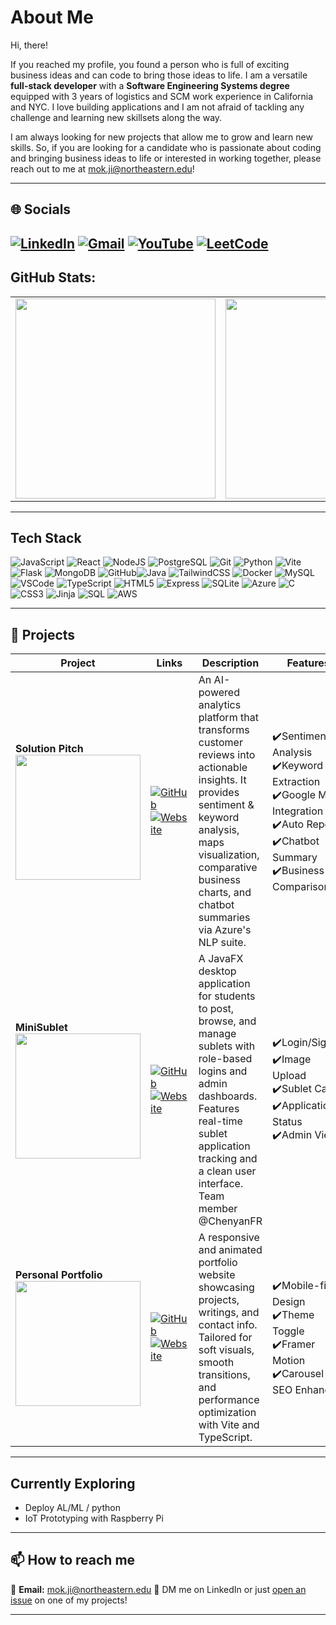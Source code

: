 # About Me

Hi, there! 

If you reached my profile, you found a person who is full of exciting business ideas and can code to bring those ideas to life. I am a versatile **full-stack developer** with a **Software Engineering Systems degree** equipped with 3 years of logistics and SCM work experience in California and NYC. I love building applications and I am not afraid of tackling any challenge and learning new skillsets along the way.

I am always looking for new projects that allow me to grow and learn new skills. So, if you are looking for a candidate who is passionate about coding and bringing business ideas to life or interested in working together, please reach out to me at mok.ji@northeastern.edu!

---

## 🌐 Socials

[![LinkedIn](https://img.shields.io/badge/LinkedIn-A7F0BA?style=for-the-badge&logo=linkedin&logoColor=black)](https://linkedin.com/in/jiwon-mok) [![Gmail](https://img.shields.io/badge/Gmail-FFFACD?style=for-the-badge&logo=gmail&logoColor=black)](mailto:mok.ji@northeastern.edu) [![YouTube](https://img.shields.io/badge/YouTube-FFB6B9?style=for-the-badge&logo=youtube&logoColor=black)](https://youtube.com/@SANDI_BAE) [![LeetCode](https://img.shields.io/badge/LeetCode-D8BFD8?style=for-the-badge&logo=leetcode&logoColor=black)](https://leetcode.com/u/ideal-jiwon)
---
## GitHub Stats:

<table>
  <tr>
    <td align="center">
      <img src="https://github-readme-stats.vercel.app/api?username=ideal-jiwon&show_icons=true&theme=calm&bg_color=F5F5F5" width="320" />
    </td>
    <td align="center">
      <img src="https://github-readme-stats.vercel.app/api/top-langs/?username=ideal-jiwon&layout=compact&theme=calm&bg_color=F5F5F5" width="320" />
    </td>
    <td align="center">
      <img src="https://github.com/ideal-jiwon/productive-box/blob/output/graph/production.svg" width="320" />
    </td>
  </tr>
</table>

---

## Tech Stack

![JavaScript](https://img.shields.io/badge/JavaScript-FFFACD?style=for-the-badge&logo=javascript&logoColor=black) ![React](https://img.shields.io/badge/React-FFB6B9?style=for-the-badge&logo=react&logoColor=black) ![NodeJS](https://img.shields.io/badge/Node.js-FFFACD?style=for-the-badge&logo=node.js&logoColor=black) ![PostgreSQL](https://img.shields.io/badge/PostgreSQL-D8BFD8?style=for-the-badge&logo=postgresql&logoColor=black) ![Git](https://img.shields.io/badge/Git-FFB6B9?style=for-the-badge&logo=git&logoColor=black) ![Python](https://img.shields.io/badge/Python-AEDFF7?style=for-the-badge&logo=python&logoColor=black) ![Vite](https://img.shields.io/badge/Vite-D8BFD8?style=for-the-badge&logo=vite&logoColor=black) ![Flask](https://img.shields.io/badge/Flask-FFB6B9?style=for-the-badge&logo=flask&logoColor=black) ![MongoDB](https://img.shields.io/badge/MongoDB-A7F0BA?style=for-the-badge&logo=mongodb&logoColor=black) ![GitHub](https://img.shields.io/badge/GitHub-E0E0E0?style=for-the-badge&logo=github&logoColor=black)![Java](https://img.shields.io/badge/Java-D8BFD8?style=for-the-badge&logo=java&logoColor=black) ![TailwindCSS](https://img.shields.io/badge/TailwindCSS-A7F0BA?style=for-the-badge&logo=tailwindcss&logoColor=black) ![Docker](https://img.shields.io/badge/Docker-AEDFF7?style=for-the-badge&logo=docker&logoColor=black) ![MySQL](https://img.shields.io/badge/MySQL-FFFACD?style=for-the-badge&logo=mysql&logoColor=black) ![VSCode](https://img.shields.io/badge/VS%20Code-AEDFF7?style=for-the-badge&logo=visual-studio-code&logoColor=black) ![TypeScript](https://img.shields.io/badge/TypeScript-FFFACD?style=for-the-badge&logo=typescript&logoColor=black) ![HTML5](https://img.shields.io/badge/HTML5-FFB6B9?style=for-the-badge&logo=html5&logoColor=black) ![Express](https://img.shields.io/badge/Express-E0E0E0?style=for-the-badge&logo=express&logoColor=black) ![SQLite](https://img.shields.io/badge/SQLite-D8BFD8?style=for-the-badge&logo=sqlite&logoColor=black) ![Azure](https://img.shields.io/badge/Azure-A7F0BA?style=for-the-badge&logo=microsoft-azure&logoColor=black) ![C](https://img.shields.io/badge/C-AEDFF7?style=for-the-badge&logo=c&logoColor=black) ![CSS3](https://img.shields.io/badge/CSS3-A7F0BA?style=for-the-badge&logo=css3&logoColor=black) ![Jinja](https://img.shields.io/badge/Jinja2-FFFACD?style=for-the-badge&logo=jinja&logoColor=black) ![SQL](https://img.shields.io/badge/SQL-FFB6B9?style=for-the-badge&logo=postgresql&logoColor=black) ![AWS](https://img.shields.io/badge/AWS-E0E0E0?style=for-the-badge&logo=amazon-aws&logoColor=black)

---

## 🚀 Projects

| Project | Links | Description | Features | Tech Stack |
|--------|--------|-------------|----------|------------|
| **Solution Pitch**<br><img src="https://via.placeholder.com/200x120.png?text=Solution+Pitch" width="200"/> | [![GitHub](https://img.shields.io/badge/-GitHub-E0E0E0?style=for-the-badge&logo=github&logoColor=black)](https://github.com/your-solution-pitch)<br>[![Website](https://img.shields.io/badge/-Live%20Demo-AEDFF7?style=for-the-badge&logo=vercel&logoColor=black)](https://your-solution-demo.com) | An AI-powered analytics platform that transforms customer reviews into actionable insights. It provides sentiment & keyword analysis, maps visualization, comparative business charts, and chatbot summaries via Azure's NLP suite. | ✔️Sentiment Analysis<br> ✔️Keyword Extraction<br> ✔️Google Maps Integration<br> ✔️Auto Report<br> ✔️Chatbot Summary<br> ✔️Business Comparison | ![Azure](https://img.shields.io/badge/Azure-A7F0BA?style=flat&logo=microsoft-azure&logoColor=black) ![Python](https://img.shields.io/badge/Python-AEDFF7?style=flat&logo=python&logoColor=black) ![Flask](https://img.shields.io/badge/Flask-FFB6B9?style=flat&logo=flask&logoColor=black) ![PostgreSQL](https://img.shields.io/badge/PostgreSQL-D8BFD8?style=flat&logo=postgresql&logoColor=black) ![React](https://img.shields.io/badge/React-FFFACD?style=flat&logo=react&logoColor=black) ![Chart.js](https://img.shields.io/badge/Chart.js-E0E0E0?style=flat&logo=chartdotjs&logoColor=black) |
| **MiniSublet**<br><img src="https://via.placeholder.com/200x120.png?text=MiniSublet" width="200"/> | [![GitHub](https://img.shields.io/badge/-GitHub-E0E0E0?style=for-the-badge&logo=github&logoColor=black)](https://github.com/your-sublet-app)<br>[![Website](https://img.shields.io/badge/-Live%20Demo-AEDFF7?style=for-the-badge&logo=vercel&logoColor=black)](https://your-sublet-app.com) | A JavaFX desktop application for students to post, browse, and manage sublets with role-based logins and admin dashboards. Features real-time sublet application tracking and a clean user interface. <br>Team member @ChenyanFR |  ✔️Login/Signup<br> ✔️Image Upload<br> ✔️Sublet Cards<br> ✔️Application Status<br> ✔️Admin View | ![Java](https://img.shields.io/badge/Java-D8BFD8?style=flat&logo=openjdk&logoColor=black) ![JavaFX](https://img.shields.io/badge/JavaFX-A7F0BA?style=flat&logo=java&logoColor=black) ![FXML](https://img.shields.io/badge/FXML-FFFACD?style=flat&logo=java&logoColor=black) ![SQLite](https://img.shields.io/badge/SQLite-AEDFF7?style=flat&logo=sqlite&logoColor=black) |
| **Personal Portfolio**<br><img src="https://via.placeholder.com/200x120.png?text=Portfolio" width="200"/> | [![GitHub](https://img.shields.io/badge/-GitHub-E0E0E0?style=for-the-badge&logo=github&logoColor=black)](https://github.com/your-portfolio)<br>[![Website](https://img.shields.io/badge/-Live%20Site-A7F0BA?style=for-the-badge&logo=vercel&logoColor=black)](https://your-portfolio.com) | A responsive and animated portfolio website showcasing projects, writings, and contact info. Tailored for soft visuals, smooth transitions, and performance optimization with Vite and TypeScript. |  ✔️Mobile-first Design<br> ✔️Theme Toggle<br> ✔️Framer Motion<br> ✔️Carousel UI<br> SEO Enhanced | ![React](https://img.shields.io/badge/React-FFB6B9?style=flat&logo=react&logoColor=black) ![Vite](https://img.shields.io/badge/Vite-D8BFD8?style=flat&logo=vite&logoColor=black) ![TailwindCSS](https://img.shields.io/badge/TailwindCSS-A7F0BA?style=flat&logo=tailwindcss&logoColor=black) ![TypeScript](https://img.shields.io/badge/TypeScript-FFFACD?style=flat&logo=typescript&logoColor=black) ![Recoil](https://img.shields.io/badge/Recoil-E0E0E0?style=flat&logo=recoil&logoColor=black) |


---

## Currently Exploring

- Deploy AL/ML / python
- IoT Prototyping with Raspberry Pi
---
## 📫 How to reach me

📩 **Email:** mok.ji@northeastern.edu
💬 DM me on LinkedIn or just [open an issue](https://github.com/ideal-jiwon/issues) on one of my projects!

---
